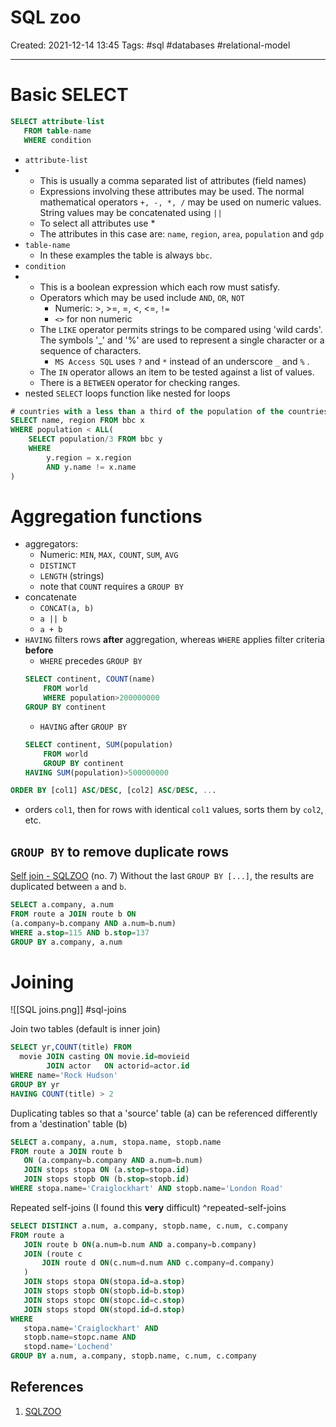 # SQL zoo
Created: 2021-12-14 13:45
Tags: #sql #databases #relational-model 
***

# Basic SELECT
```sql
SELECT attribute-list
   FROM table-name
   WHERE condition
```
-   `attribute-list`
-   -   This is usually a comma separated list of attributes (field names)
    -   Expressions involving these attributes may be used. The normal mathematical operators `+, -, *, /` may be used on numeric values. String values may be concatenated using `||`
    -   To select all attributes use *
    -   The attributes in this case are: `name`, `region`, `area`, `population` and `gdp`
-   `table-name`
    -   In these examples the table is always `bbc`.
-   `condition`
-   -   This is a boolean expression which each row must satisfy.
    -   Operators which may be used include `AND`, `OR`, `NOT` 
		-   Numeric: >, >=, =, <, <=, `!=` 
		-   `<>` for non numeric
    -   The `LIKE` operator permits strings to be compared using 'wild cards'. The symbols '\_' and '%' are used to represent a single character or a sequence of characters. 
		-   `MS Access SQL` uses `?` and `*` instead of an underscore `_` and `%` .
    -   The `IN` operator allows an item to be tested against a list of values.
    -   There is a `BETWEEN` operator for checking ranges.
-   nested `SELECT` loops function like nested for loops

```sql
# countries with a less than a third of the population of the countries around it
SELECT name, region FROM bbc x
WHERE population < ALL(
	SELECT population/3 FROM bbc y 
	WHERE 
		y.region = x.region 
		AND y.name != x.name
)
```

# Aggregation functions
- aggregators: 
	- Numeric: `MIN`, `MAX,` `COUNT`, `SUM`, `AVG`
	- `DISTINCT`
	- `LENGTH` (strings)
	- note that `COUNT` requires a `GROUP BY`
- concatenate
	- `CONCAT(a, b)`
	- `a || b`
	- `a + b`
- `HAVING` filters rows **after** aggregation, whereas `WHERE` applies filter criteria **before**
	- `WHERE` precedes `GROUP BY`
	```sql
	SELECT continent, COUNT(name)
		FROM world
		WHERE population>200000000
	GROUP BY continent
	```
	- `HAVING` after `GROUP BY`
	```sql
	SELECT continent, SUM(population)
		FROM world
		GROUP BY continent
	HAVING SUM(population)>500000000
	```

```sql
ORDER BY [col1] ASC/DESC, [col2] ASC/DESC, ...
```
- orders `col1`, then for rows with identical `col1` values, sorts them by `col2`, etc.

## `GROUP BY` to remove duplicate rows
[Self join - SQLZOO](https://sqlzoo.net/wiki/Self_join) (no. 7)
Without the last `GROUP BY [...]`, the results are duplicated between `a` and `b`. 
```sql
SELECT a.company, a.num
FROM route a JOIN route b ON 
(a.company=b.company AND a.num=b.num)
WHERE a.stop=115 AND b.stop=137
GROUP BY a.company, a.num
```


# Joining
![[SQL joins.png]]
#sql-joins

Join two tables (default is inner join) 
```sql
SELECT yr,COUNT(title) FROM
  movie JOIN casting ON movie.id=movieid
        JOIN actor   ON actorid=actor.id
WHERE name='Rock Hudson'
GROUP BY yr
HAVING COUNT(title) > 2
```
 
Duplicating tables so that a 'source' table (a) can be referenced differently from a 'destination' table (b)
 ```sql
SELECT a.company, a.num, stopa.name, stopb.name
FROM route a JOIN route b 
	ON (a.company=b.company AND a.num=b.num)
	JOIN stops stopa ON (a.stop=stopa.id)
	JOIN stops stopb ON (b.stop=stopb.id)
WHERE stopa.name='Craiglockhart' AND stopb.name='London Road'
 ```
 
 Repeated self-joins (I found this **very** difficult)
 ^repeated-self-joins
 ```sql
SELECT DISTINCT a.num, a.company, stopb.name, c.num, c.company
FROM route a 
	JOIN route b ON(a.num=b.num AND a.company=b.company)
	JOIN (route c 
		JOIN route d ON(c.num=d.num AND c.company=d.company)
	)
	JOIN stops stopa ON(stopa.id=a.stop)
	JOIN stops stopb ON(stopb.id=b.stop)
	JOIN stops stopc ON(stopc.id=c.stop)
	JOIN stops stopd ON(stopd.id=d.stop)
WHERE 
	stopa.name='Craiglockhart' AND
	stopb.name=stopc.name AND
	stopd.name='Lochend'
GROUP BY a.num, a.company, stopb.name, c.num, c.company
```
 
## References
1. [SQLZOO](https://sqlzoo.net/wiki/SQL_Tutorial)